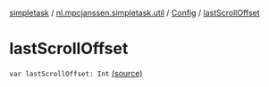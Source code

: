 [simpletask](../../index.md) / [nl.mpcjanssen.simpletask.util](../index.md) / [Config](index.md) / [lastScrollOffset](.)

# lastScrollOffset

`var lastScrollOffset: Int` [(source)](https://github.com/mpcjanssen/simpletask-android/blob/master/src/main/java/nl/mpcjanssen/simpletask/util/Config.kt#L73)